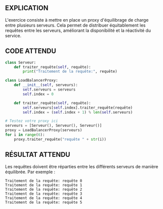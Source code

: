 ## EXPLICATION

L'exercice consiste à mettre en place un proxy d'équilibrage de charge entre plusieurs serveurs. Cela permet de distribuer équitablement les requêtes entre les serveurs, améliorant la disponibilité et la réactivité du service.

## CODE ATTENDU

```python
class Serveur:
    def traiter_requête(self, requête):
        print("Traitement de la requête:", requête)

class LoadBalancerProxy:
    def __init__(self, serveurs):
        self.serveurs = serveurs
        self.index = 0

    def traiter_requête(self, requête):
        self.serveurs[self.index].traiter_requête(requête)
        self.index = (self.index + 1) % len(self.serveurs)

# Testez votre proxy ici
serveurs = [Serveur(), Serveur(), Serveur()]
proxy = LoadBalancerProxy(serveurs)
for i in range(6):
    proxy.traiter_requête("requête " + str(i))
```

## RÉSULTAT ATTENDU

Les requêtes doivent être réparties entre les différents serveurs de manière équilibrée. Par exemple :

```
Traitement de la requête: requête 0
Traitement de la requête: requête 1
Traitement de la requête: requête 2
Traitement de la requête: requête 3
Traitement de la requête: requête 4
Traitement de la requête: requête 5
```